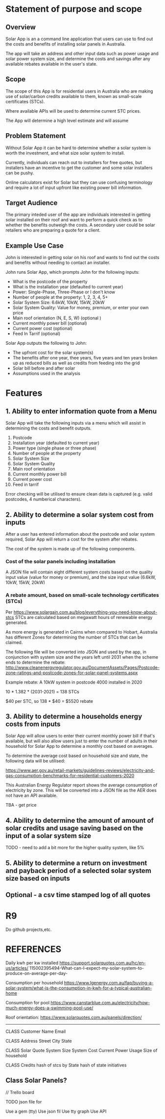 # Statement of purpose and scope

## Overview

Solar App is an a command line application that users can use to find out the costs and benefits of installing solar panels in Australia.

The app will take an address and other input data such as power usage and solar power system size, and determine the costs and savings after any available rebates available in the user's state.

## Scope

The scope of this App is for residential users in Australia who are making use of solar/carbon credits available to them, known as small-scale certificates (STCs).

Where available APIs will be used to determine current STC prices.

The App will determine a high level estimate and will assume 

## Problem Statement

Without Solar App it can be hard to determine whether a solar system is worth the investment, and what size solar system to install.

Currently, individuals can reach out to installers for free quotes, but installers have an incentive to get the customer and some solar installers can be pushy.

Online calculators exist for Solar but they can use confusing terminology and require a lot of input upfront like existing power bill information. 

## Target Audience
 
The primary inteded user of the app are individuals interested in getting solar installed on their roof and want to perform a quick check as to whether the benefits outweigh the costs. A secondary user could be solar retailers who are preparing a quote for a client. 

## Example Use Case

John is interested in getting solar on his roof and wants to find out the costs and benefits without needing to contact an installer.

John runs Solar App, which prompts John for the following inputs:

- What is the postcode of the property
- What is the installation year (defaulted to current year)
- Power: Single-Phase, Three-Phase or I don't know 
- Number of people at the property: 1, 2, 3, 4, 5+
- Solar System Size: 6.6kW, 10kW, 15kW, 20kW
- Solar System Quality: Value for money, premium, or enter your own price
- Main roof orientation (N, E, S, W) (optional )
- Current monthly power bill (optional)
- Current power cost (optional)
- Feed In Tarrif (optional)

Solar App outputs the following to John:

- The upfront cost for the solar system(s)
- The benefits after one year, thee years, five years and ten years broken up as reduced bills as well as credits from feeding into the grid
- Solar bill before and after solar
- Assumptions used in the analysis  

# Features 

## 1. Ability to enter information quote from a Menu

Solar App will take the following inputs via a menu which will assist in determining the costs and benefit outputs. 

1. Postcode
2. Installation year (defaulted to current year)
3. Power type (single phase or three phase)
4. Number of people at the property
5. Solar System Size
6. Solar System Quality
7. Main roof orientation 
8. Current monthly power bill
9. Current power cost
10. Feed in tarrif 

Error checking will be utilised to ensure clean data is captured (e.g. valid postcodes, 4 numberical characters). 

## 2. Ability to determine a solar system cost from inputs

After a user has entered information about the postcode and solar system required, Solar App will return a cost for the system after rebates.

The cost of the system is made up of the following components.

### Cost of the solar panels including installation

A JSON file will contain eight different system costs based on the quality input value (value for money or premium), and the size input value (6.6kW, 10kW, 15kW, 20kW)

### A rebate amount, based on small-scale technology certificates (STCs)

Per https://www.solargain.com.au/blog/everything-you-need-know-about-stcs STCs are calculated based on megawatt hours of renewable energy generated.

As more energy is generated in Cairns when compared to Hobart, Australia has different Zones for determining the number of STCs that can be claimed.

The following file will be converted into JSON and used by the app, in conjunction with system size and the years left until 2031 when the scheme ends to determine the rebate: http://www.cleanenergyregulator.gov.au/DocumentAssets/Pages/Postcode-zone-ratings-and-postcode-zones-for-solar-panel-systems.aspx

Example rebate: A 10kW system in postcode 4000 installed in 2020

10 * 1.382 * (2031-2021) = 138 STCs

$40 per STC, so 138 * $40 = $5520 rebate 

## 3. Ability to determine a households energy costs from inputs

Solar App will allow users to enter their current monthly power bill if that's available, but will also allow users just to enter the number of adults in their household for Solar App to determine a monthly cost based on averages.

To determine the average cost based on household size and state, the following data will be utilised:

https://www.aer.gov.au/retail-markets/guidelines-reviews/electricity-and-gas-consumption-benchmarks-for-residential-customers-2020 

This Australian Energy Regulator report shows the average consumption of electricity by zone. This will be converted into a JSON file as the AER does not have an API available.

TBA - get price

## 4. Ability to determine the amount of amount of solar credits and usage saving based on the input of a solar system size

TODO - need to add a bit more for the higher quality system, like 5% 

## 5. Ability to determine a return on investment and payback period of a selected solar system size based on inputs

## Optional - a csv time stamped log of all quotes

# R9
Do github projects,etc.

# REFERENCES

Daily kwh per kw installed https://support.solarquotes.com.au/hc/en-us/articles/ 115002395494-What-can-I-expect-my-solar-system-to-produce-on-average-per-day-

Consumption per household 
https://www.lgenergy.com.au/faq/buying-a-solar-system/what-is-the-consumption-in-kwh-for-a-typical-australian-home

Consumption for pool 
https://www.canstarblue.com.au/electricity/how-much-energy-does-a-swimming-pool-use/

Roof orientation: 
https://www.solarquotes.com.au/panels/direction/ 


--- 
CLASS Customer
Name
Email

CLASS Address
Street
City
State

CLASS Solar Quote
System Size
System Cost
Current Power Usage 
Size of household

CLASS Credits
hash of stcs by State
hash of state initiatives 

Class Solar Panels?
---

// Trello board

TODO
json file for 

Use a gem (tty)
Use json fil
Use tty graph 
Use API
